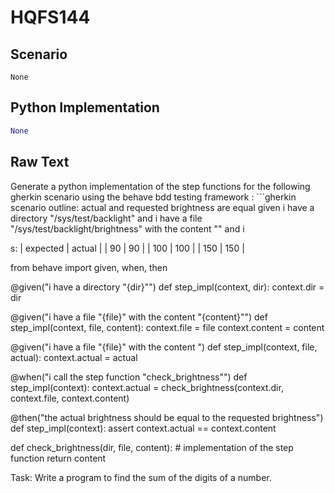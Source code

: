 # HQFS144
## Scenario
```gherkin
None
```


## Python Implementation
```python
None
```


## Raw Text
Generate a python implementation of the step functions for the following gherkin scenario using the behave bdd testing framework : ```gherkin scenario outline: actual and requested brightness are equal given i have a directory "/sys/test/backlight" and i have a file "/sys/test/backlight/brightness" with the content "<expected>" and i

s: | expected | actual |
| 90 | 90 |
| 100 | 100 |
| 150 | 150 |

from behave import given, when, then

@given("i have a directory \"{dir}\"")
def step_impl(context, dir):
    context.dir = dir

@given("i have a file \"{file}\" with the content \"{content}\"")
def step_impl(context, file, content):
    context.file = file
    context.content = content

@given("i have a file \"{file}\" with the content <actual>")
def step_impl(context, file, actual):
    context.actual = actual

@when("i call the step function \"check_brightness\"")
def step_impl(context):
    context.actual = check_brightness(context.dir, context.file, context.content)

@then("the actual brightness should be equal to the requested brightness")
def step_impl(context):
    assert context.actual == context.content

def check_brightness(dir, file, content):
    # implementation of the step function
    return content

Task: Write a program to find the sum of the digits of a number.
